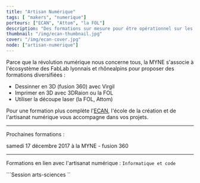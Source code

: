 ```yaml
---
title: "Artisan Numérique"
tags: [ "makers", "numerique"]
porteurs: ["ECAN", "Attom", "la FOL"]
description: "Des formations sur mesure pour être opérationnel sur les outils de prototypage numérique  "
thumbnail: "/img/ecan-thumbnail.jpg"
cover: "/img/ecan-cover.jpg"
node: ["artisan-numerique"]
---
```


Parce que la révolution numérique nous concerne tous, la MYNE s'associe à l'écosystème des FabLab lyonnais et rhônealpins pour proposer des formations diversifiées :

- Dessinner en 3D (fusion 360) avec Virgil
- Imprimer en 3D avec 3DRaion ou la FOL
- Utiliser la découpe laser (la FOL, Attom)

Pour une formation plus complète l'[ECAN](ecan.fr), l'école de la création et de l'artisanat numérique vous accompagne dans vos projets.

------------
Prochaines formations :

samedi 17 décembre 2017  à la MYNE - fusion 360





------------
Formations en lien avec l'artisanat numérique :
```Informatique et code ```  

```Session arts-sciences ``
